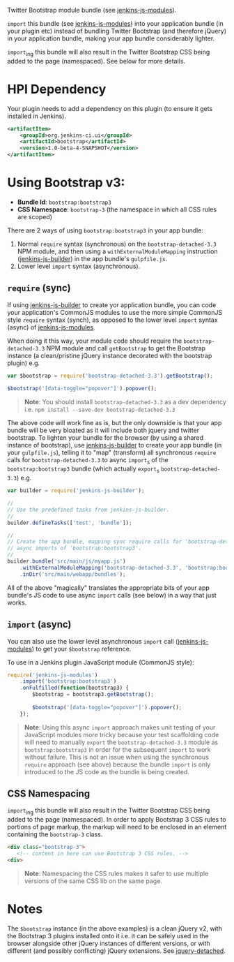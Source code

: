 Twitter Bootstrap module bundle (see [jenkins-js-modules]).

`import` this bundle (see [jenkins-js-modules]) into your application bundle (in your plugin etc) instead of bundling
Twitter Bootstrap (and therefore jQuery) in your application bundle, making your app bundle
considerably lighter.

`import`<sub>ing</sub> this bundle will also result in the Twitter Bootstrap CSS being added to the page (namespaced).
 See below for more details.

# HPI Dependency
Your plugin needs to add a dependency on this plugin (to ensure it gets installed in Jenkins). 

```xml
<artifactItem>
    <groupId>org.jenkins-ci.ui</groupId>
    <artifactId>bootstrap</artifactId>
    <version>1.0-beta-4-SNAPSHOT</version>
</artifactItem>
```

# Using Bootstrap v3:

* __Bundle Id__: `bootstrap:bootstrap3`
* __CSS Namespace__: `bootstrap-3` (the namespace in which all CSS rules are scoped)

There are 2 ways of using `bootstrap:bootstrap3` in your app bundle:
 
1. Normal `require` syntax (synchronous) on the `bootstrap-detached-3.3` NPM module, and then using a `withExternalModuleMapping` instruction ([jenkins-js-builder]) in the app bundle's `gulpfile.js`.  
1. Lower level `import` syntax (asynchronous).
  
## `require` (sync)
If using [jenkins-js-builder] to create yor application bundle, you can code your application's CommonJS modules to
use the more simple CommonJS style `require` syntax (synch), as opposed to the lower level `import` syntax (async)
of [jenkins-js-modules].
   
When doing it this way, your module code should require the `bootstrap-detached-3.3` NPM module and
call `getBootstrap` to get the Bootstrap instance (a clean/pristine jQuery instance decorated with the 
bootstrap plugin) e.g.

```javascript
var $bootstrap = require('bootstrap-detached-3.3').getBootstrap();

$bootstrap('[data-toggle="popover"]').popover();
```
    
> __Note__: You should install `bootstrap-detached-3.3` as a dev dependency i.e. `npm install --save-dev bootstrap-detached-3.3`
    
The above code will work fine as is, but the only downside is that your app bundle will be very bloated as it will
include both jquery and twitter bootstrap. To lighten your bundle for the browser (by using a shared instance of bootstrap),
use [jenkins-js-builder] to create your app bundle (in your `gulpfile.js`), telling it to "map" (transform) all
synchronous `require` calls for `bootstrap-detached-3.3` to async `import`<sub>s</sub> of the `bootstrap:bootstrap3`
bundle (which actually `export`<sub>s</sub> `bootstrap-detached-3.3`) e.g.

```javascript
var builder = require('jenkins-js-builder');

//
// Use the predefined tasks from jenkins-js-builder.
//
builder.defineTasks(['test', 'bundle']);

//
// Create the app bundle, mapping sync require calls for 'bootstrap-detached-3.3' to 
// async imports of 'bootstrap:bootstrap3'.
//
builder.bundle('src/main/js/myapp.js')
    .withExternalModuleMapping('bootstrap-detached-3.3', 'bootstrap:bootstrap3')
    .inDir('src/main/webapp/bundles');
```
    
All of the above "magically" translates the appropriate bits of your app bundle's JS code to use async `import` calls
(see below) in a way that just works.     

## `import` (async)  
You can also use the lower level asynchronous `import` call ([jenkins-js-modules]) to get your `$bootstrap` reference.  

To use in a Jenkins plugin JavaScript module (CommonJS style):

```javascript
require('jenkins-js-modules')
    .import('bootstrap:bootstrap3')
    .onFulfilled(function(bootstrap3) {
        $bootstrap = bootstrap3.getBootstrap();
        
        $bootstrap('[data-toggle="popover"]').popover();
    });
```

> __Note__: Using this async `import` approach makes unit testing of your JavaScript modules more tricky because 
> your test scaffolding code will need to manually `export` the `bootstrap-detached-3.3` module as `bootstrap:bootstrap3`
> in order for the subsequent `import` to work without failure. This is not an issue when using the synchronous `require`
> approach (see above) because the bundle `import` is only introduced to the JS code as the bundle is being created.

## CSS Namespacing
`import`<sub>ing</sub> this bundle will also result in the Twitter Bootstrap CSS being added to the page (namespaced).
In order to apply Bootstrap 3 CSS rules to portions of page markup, the markup will need to be enclosed in an element
containing the `bootstrap-3` class.

```html
<div class="bootstrap-3">
   <!-- content in here can use Bootstrap 3 CSS rules. -->
<div>
```
 
> __Note__: Namespacing the CSS rules makes it safer to use multiple versions of the same CSS lib on the same page. 

# Notes

The `$bootstrap` instance (in the above examples) is a clean jQuery v2, with the Bootstrap 3 
plugins installed onto it i.e. it can be safely used in the browser alongside other jQuery instances of 
different versions, or with different (and possibly conflicting) jQuery extensions.
See [jquery-detached].

[jquery-detached]: https://github.com/tfennelly/jquery-detached
[jenkins-js-builder]: https://github.com/tfennelly/jenkins-js-builder
[jenkins-js-modules]: https://github.com/tfennelly/jenkins-js-modules